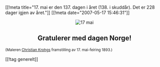 [[!meta  title="17. mai er den 137. dagen i året (138. i skuddår). Det er 228 dager igjen av året."]]
[[!meta  date="2007-05-17 15:46:31"]]
<div align="center"><img src='http://pjatt.net/images/2007/05/krohg-17mai1893.jpg' alt='17 mai'  />


<h2>Gratulerer med dagen Norge!</h2></div>


<small>(Maleren <a href="http://no.wikipedia.org/wiki/Christian_Krohg">Christian Krohgs</a> framstilling av 17. mai-feiring 1893.)</small>

[[!tag  generelt]]